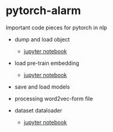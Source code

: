 # pytorch-alarm
Important code pieces for pytorch in nlp


+ dump and load object
  - [jupyter notebook](https://github.com/ThreeLiuThree/pytorch-alarm/blob/master/load_and_dump.ipynb)
+ load pre-train embedding
  - [jupyter notebook](https://github.com/ThreeLiuThree/pytorch-alarm/blob/master/load_pre_training_embedding.ipynb)
+ save and load models

+ processing word2vec-form file

+ dataset dataloader
  - [jupyter notebook](https://github.com/ThreeLiuThree/pytorch-alarm/blob/master/dataset_dataloader.ipynb)

